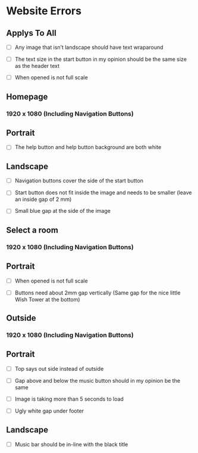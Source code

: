 # Website Errors
## Applys To All

- [ ] Any image that isn’t landscape should have text wraparound

- [ ] The text size in the start button in my opinion should be the same size as the header text

- [ ] When opened is not full scale

## Homepage

### 1920 x 1080 (Including Navigation Buttons)

## Portrait

- [ ] The help button and help button background are both white

## Landscape

- [ ] Navigation buttons cover the side of the start button

- [ ] Start button does not fit inside the image and needs to be smaller (leave an inside gap of 2 mm)

- [ ] Small blue gap at the side of the image

## Select a room

### 1920 x 1080 (Including Navigation Buttons)

## Portrait

- [ ] When opened is not full scale

- [ ] Buttons need about 2mm gap vertically (Same gap for the nice little Wish Tower 
at the bottom)

## Outside

### 1920 x 1080 (Including Navigation Buttons)

## Portrait

- [ ] Top says out side instead of outside

- [ ] Gap above and below the music button should in my opinion be the same

- [ ] Image is taking more than 5 seconds to load

- [ ] Ugly white gap under footer

## Landscape

- [ ] Music bar should be in-line with the black title

